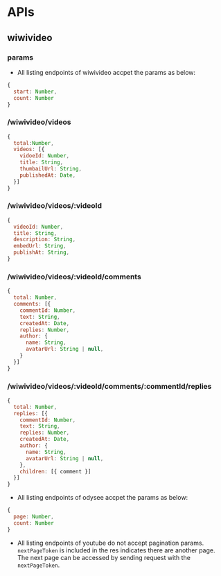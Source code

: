 # APIs

## wiwivideo

### params

- All  listing endpoints of wiwivideo accpet the params as below:

``` js
{
  start: Number,
  count: Number
}
```

### /wiwivideo/videos

```js
{
  total:Number,
  videos: [{
    vidoeId: Number,
    title: String,
    thumbailUrl: String,
    publishedAt: Date,
  }]
}
```

### /wiwivideo/videos/:videoId

```js
{
  videoId: Number,
  title: String,
  description: String,
  embedUrl: String,
  publishAt: String,
}
```

### /wiwivideo/videos/:videoId/comments

```js
{
  total: Number,
  comments: [{
    commentId: Number,
    text: String,
    createdAt: Date,
    replies: Number,
    author: {
      name: String,
      avatarUrl: String | null,
    }
  }]
}
```

### /wiwivideo/videos/:videoId/comments/:commentId/replies

```js
{
  total: Number,
  replies: [{
    commentId: Number,
    text: String,
    replies: Number,
    createdAt: Date,
    author: {
      name: String,
      avatarUrl: String | null,
    },
    children: [{ comment }]
  }]
}
```

- All  listing endpoints of odysee accpet the params as below:

``` js
{
  page: Number,
  count: Number
}
```

- All  listing endpoints of youtube do not accept pagination params.
  `nextPageToken` is included in the res indicates there are another page.
  The next page can be accessed by sending request with the `nextPageToken`.

